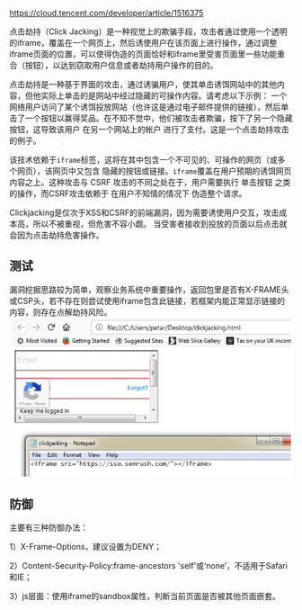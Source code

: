 
<https://cloud.tencent.com/developer/article/1516375>



点击劫持（Click Jacking）是一种视觉上的欺骗手段，攻击者通过使用一个透明的iframe，覆盖在一个网页上，然后诱使用户在该页面上进行操作，通过调整iframe页面的位置，可以使得伪造的页面恰好和iframe里受害页面里一些功能重合（按钮），以达到窃取用户信息或者劫持用户操作的目的。

点击劫持是一种基于界面的攻击，通过诱骗用户，使其单击诱饵网站中的其他内容，但他实际上单击的是网站中经过隐藏的可操作内容。请考虑以下示例：
一个网络用户访问了某个诱饵投放网站（也许这是通过电子邮件提供的链接），然后单击了一个按钮以赢得奖品。在不知不觉中，他们被攻击者欺骗，按下了另一个隐藏按钮，这导致该用户 在另一个网站上的帐户 进行了支付。这是一个点击劫持攻击的例子。

该技术依赖于`iframe`标签，这将在其中包含一个不可见的、可操作的网页（或多个网页），该网页中又包含 隐藏的按钮或链接。`iframe`覆盖在用户预期的诱饵网页内容之上。这种攻击与 CSRF 攻击的不同之处在于，用户需要执行 单击按钮 之类的操作，而CSRF攻击依赖于 在用户不知情的情况下 伪造整个请求。


Clickjacking是仅次于XSS和CSRF的前端漏洞，因为需要诱使用户交互，攻击成本高，所以不被重视，但危害不容小觑。
当受害者接收到投放的页面以后点击就会因为点击劫持危害操作。


## **测试**

漏洞挖掘思路较为简单，观察业务系统中重要操作，返回包里是否有X-FRAME头或CSP头，若不存在则尝试使用iframe包含此链接，若框架内能正常显示链接的内容，则存在点解劫持风险。
![](.topwrite/assets/image_1728697415580.png)




## **防御**
主要有三种防御办法：

1）X-Frame-Options，建议设置为DENY；

2）Content-Security-Policy:frame-ancestors 'self'或‘none’，不适用于Safari和IE；

3）js层面：使用iframe的sandbox属性，判断当前页面是否被其他页面嵌套。


